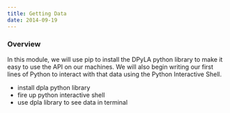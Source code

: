```yaml
---
title: Getting Data
date: 2014-09-19
---
```


### Overview

In this module, we will use pip to install the DPyLA python library to make it easy to use the API on our machines. We will also begin writing our first lines of Python to interact with that data using the Python Interactive Shell.

- install dpla python library
- fire up python interactive shell
- use dpla library to see data in terminal

